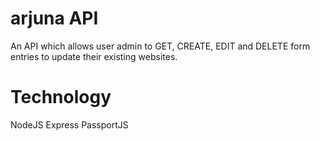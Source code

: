 # arjuna API
An API which allows user admin to GET, CREATE, EDIT and DELETE form entries to update their existing websites.

# Technology
NodeJS
Express
PassportJS
